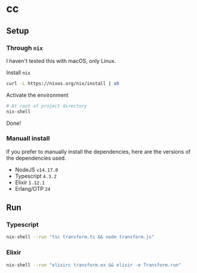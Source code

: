 # cc

## Setup

### Through `nix`

I haven't tested this with macOS, only Linux.

Install `nix`

```bash
curl -L https://nixos.org/nix/install | sh
```

Activate the environment

```bash
# At root of project directory
nix-shell
```

Done!

### Manuall install

If you prefer to manually install the dependencies, here are the versions of the dependencies used.

- NodeJS `v14.17.0`
- Typescript `4.3.2`
- Elixir `1.12.1`
- Erlang/OTP `24`


## Run

### Typescript

```bash
nix-shell --run "tsc transform.ts && node transform.js"
```

### Elixir

```bash
nix-shell --run "elixirc transform.ex && elixir -e Transform.run"
```